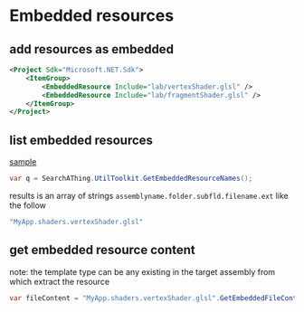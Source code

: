 # Embedded resources

## add resources as embedded

``` xml
<Project Sdk="Microsoft.NET.Sdk">    
    <ItemGroup>
        <EmbeddedResource Include="lab/vertexShader.glsl" />        
        <EmbeddedResource Include="lab/fragmentShader.glsl" />
    </ItemGroup>
</Project>
```

## list embedded resources

[sample](/api/SearchAThing.UtilExt.html#SearchAThing_UtilExt_CopyFromExclude__1___0___0_System_String___)

``` csharp
var q = SearchAThing.UtilToolkit.GetEmbeddedResourceNames();
```

results is an array of strings `assemblyname.folder.subfld.filename.ext` like the follow

``` csharp
"MyApp.shaders.vertexShader.glsl"
```

## get embedded resource content

note: the template type can be any existing in the target assembly from which extract the resource

``` csharp
var fileContent = "MyApp.shaders.vertexShader.glsl".GetEmbeddedFileContent<MyApp>()
```
